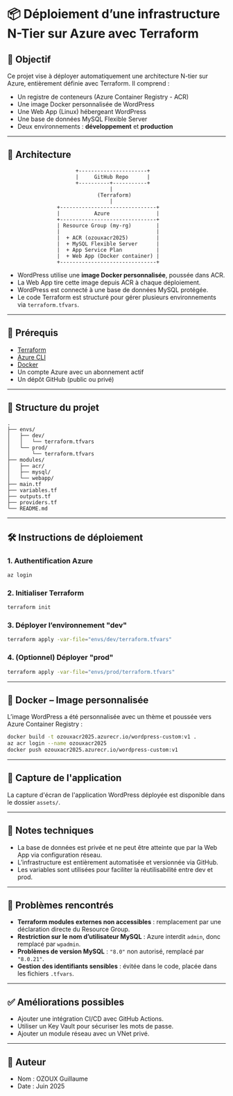
# 📦 Déploiement d’une infrastructure N-Tier sur Azure avec Terraform

## 🎯 Objectif

Ce projet vise à déployer automatiquement une architecture N-tier sur Azure, entièrement définie avec Terraform. Il comprend :
- Un registre de conteneurs (Azure Container Registry - ACR)
- Une image Docker personnalisée de WordPress
- Une Web App (Linux) hébergeant WordPress
- Une base de données MySQL Flexible Server
- Deux environnements : **développement** et **production**

---

## 🧱 Architecture

```
                      +----------------------+
                      |     GitHub Repo      |
                      +----------+-----------+
                                 |
                             (Terraform)
                                 |
                +-------------------------------+
                |           Azure               |
                +-------------------------------+
                | Resource Group (my-rg)        |
                |                               |
                |  + ACR (ozouxacr2025)         |
                |  + MySQL Flexible Server      |
                |  + App Service Plan           |
                |  + Web App (Docker container) |
                +-------------------------------+
```

- WordPress utilise une **image Docker personnalisée**, poussée dans ACR.
- La Web App tire cette image depuis ACR à chaque déploiement.
- WordPress est connecté à une base de données MySQL protégée.
- Le code Terraform est structuré pour gérer plusieurs environnements via `terraform.tfvars`.

---

## 🚀 Prérequis

- [Terraform](https://www.terraform.io/downloads)
- [Azure CLI](https://learn.microsoft.com/fr-fr/cli/azure/install-azure-cli)
- [Docker](https://www.docker.com/products/docker-desktop/)
- Un compte Azure avec un abonnement actif
- Un dépôt GitHub (public ou privé)

---

## 📁 Structure du projet

```
.
├── envs/
│   ├── dev/
│   │   └── terraform.tfvars
│   └── prod/
│       └── terraform.tfvars
├── modules/
│   ├── acr/
│   ├── mysql/
│   └── webapp/
├── main.tf
├── variables.tf
├── outputs.tf
├── providers.tf
└── README.md
```

---

## 🛠️ Instructions de déploiement

### 1. Authentification Azure

```bash
az login
```

### 2. Initialiser Terraform

```bash
terraform init
```

### 3. Déployer l’environnement "dev"

```bash
terraform apply -var-file="envs/dev/terraform.tfvars"
```

### 4. (Optionnel) Déployer "prod"

```bash
terraform apply -var-file="envs/prod/terraform.tfvars"
```

---

## 🐳 Docker – Image personnalisée

L’image WordPress a été personnalisée avec un thème et poussée vers Azure Container Registry :

```bash
docker build -t ozouxacr2025.azurecr.io/wordpress-custom:v1 .
az acr login --name ozouxacr2025
docker push ozouxacr2025.azurecr.io/wordpress-custom:v1
```

---

## 📸 Capture de l'application

La capture d'écran de l'application WordPress déployée est disponible dans le dossier `assets/`.



---

## 📌 Notes techniques

- La base de données est privée et ne peut être atteinte que par la Web App via configuration réseau.
- L’infrastructure est entièrement automatisée et versionnée via GitHub.
- Les variables sont utilisées pour faciliter la réutilisabilité entre dev et prod.

---

## 💬 Problèmes rencontrés

- **Terraform modules externes non accessibles** : remplacement par une déclaration directe du Resource Group.
- **Restriction sur le nom d’utilisateur MySQL** : Azure interdit `admin`, donc remplacé par `wpadmin`.
- **Problèmes de version MySQL** : `"8.0"` non autorisé, remplacé par `"8.0.21"`.
- **Gestion des identifiants sensibles** : évitée dans le code, placée dans les fichiers `.tfvars`.

---

## ✅ Améliorations possibles

- Ajouter une intégration CI/CD avec GitHub Actions.
- Utiliser un Key Vault pour sécuriser les mots de passe.
- Ajouter un module réseau avec un VNet privé.

---

## 🔗 Auteur

- Nom : OZOUX Guillaume
- Date : Juin 2025
